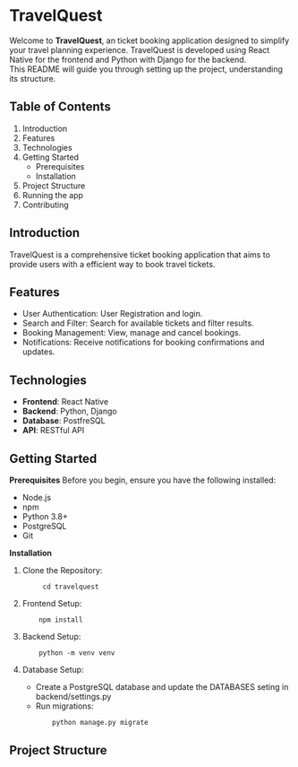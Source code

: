 # TravelQuest
Welcome to **TravelQuest**, an ticket booking application designed to simplify your travel planning experience. TravelQuest is developed using React Native for the frontend and Python with Django for the backend.  
This README will guide you through setting up the project, understanding its structure.

## Table of Contents
1. Introduction
2. Features
3. Technologies
4. Getting Started
   * Prerequisites
   * Installation
5. Project Structure
6. Running the app
7. Contributing

## Introduction 
TravelQuest is a comprehensive ticket booking application that aims to provide users with a efficient way to book travel tickets. 

## Features 
* User Authentication: User Registration and login.
* Search and Filter: Search for available tickets and filter results.
* Booking Management: View, manage and cancel bookings.
* Notifications: Receive notifications for booking confirmations and updates.

## Technologies
* **Frontend**: React Native
* **Backend**: Python, Django
* **Database**: PostfreSQL
* **API**: RESTful API

## Getting Started 
**Prerequisites**
Before you begin, ensure you have the following installed:

* Node.js
* npm 
* Python 3.8+
* PostgreSQL
* Git

**Installation** 

1. Clone the Repository:
   ``` git clone https://github.com/yourusername/travelquest.git
        cd travelquest
   ```

2. Frontend Setup:
   ``` cd frontend
       npm install
   ```

3. Backend Setup:
   ``` cd backend
       python -m venv venv
   ```

4. Database Setup:
   * Create a PostgreSQL database and update the DATABASES seting in backend/settings.py
   * Run migrations:
     ``` python manage.py makemigrations
         python manage.py migrate
     ```

## Project Structure 

  
